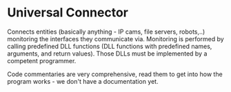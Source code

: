 # Universal Connector
Connects entities (basically anything - IP cams, file servers, robots,..)
monitoring the interfaces they communicate via. Monitoring is performed by calling
predefined DLL functions (DLL functions with predefined names, arguments, and return values).
Those DLLs must be implemented by a competent programmer.

Code commentaries are very comprehensive, read them to get into how the program
works - we don't have a documentation yet.